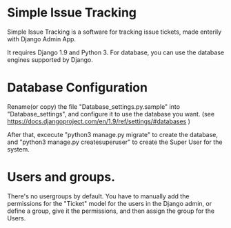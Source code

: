 # Simple Issue Tracking

Simple Issue Tracking is a software for tracking issue tickets, made enterily with Django Admin App.

It requires Django 1.9 and Python 3. For database, you can use the database engines supported by Django.

# Database Configuration
Rename(or copy) the file "Database_settings.py.sample" into "Database_settings", and configure it to use the database you want. (see https://docs.djangoproject.com/en/1.9/ref/settings/#databases )

After that, excecute "python3 manage.py migrate" to create the database, and "python3 manage.py createsuperuser" to create the Super User for the system.

# Users and groups.

There's no usergroups by default. You have to manually add the permissions for the "Ticket" model for the users in the Django admin, or define a group, give it the permissions, and then assign the group for the Users.


